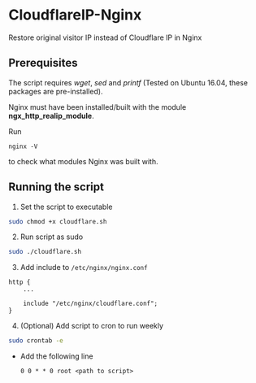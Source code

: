 # CloudflareIP-Nginx 

Restore original visitor IP instead of Cloudflare IP in Nginx

## Prerequisites

The script requires *wget*, *sed* and *printf* (Tested on Ubuntu 16.04, these packages are pre-installed).

Nginx must have been installed/built with the module **ngx_http_realip_module**.

Run 

``` 
nginx -V 
```

to check what modules Nginx was built with.


## Running the script


1. Set the script to executable

```sh
sudo chmod +x cloudflare.sh
```

2. Run script as sudo

```sh
sudo ./cloudflare.sh
```

3. Add include to `/etc/nginx/nginx.conf`

```
http {
	...
	
	include "/etc/nginx/cloudflare.conf";
} 
```

4. (Optional) Add script to cron to run weekly

```sh
sudo crontab -e
```

* Add the following line

	```
	0 0 * * 0 root <path to script>
	```

